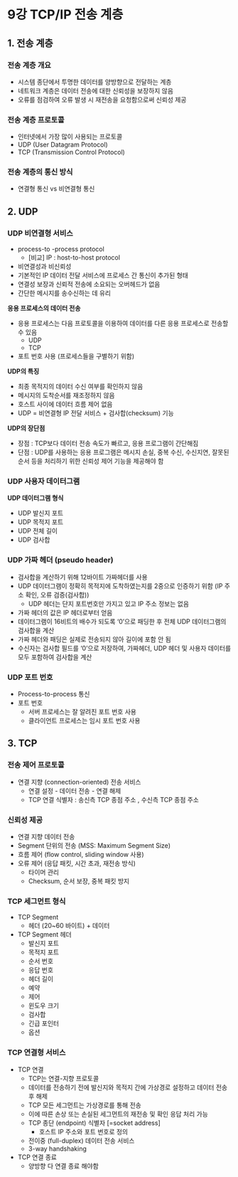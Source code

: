 # 9강 TCP/IP 전송 계층

## 1. 전송 계층

### 전송 계층 개요

- 시스템 종단에서 투명한 데이터를 양방향으로 전달하는 계층
- 네트워크 계층은 데이터 전송에 대한 신뢰성을 보장하지 않음
- 오류를 점검하여 오류 발생 시 재전송을 요청함으로써 신뢰성 제공

### 전송 계층 프로토콜

- 인터넷에서 가장 많이 사용되는 프로토콜
- UDP (User Datagram Protocol)
- TCP (Transmission Control Protocol)

### 전송 계층의 통신 방식

- 연결형 통신 vs 비연결형 통신

## 2. UDP

### UDP 비연결형 서비스

- process-to -process protocol
    - [비교] IP : host-to-host protocol
- 비연결성과 비신뢰성
- 기본적인 IP 데이터 전달 서비스에 프로세스 간 통신이 추가된 형태
- 연결성 보장과 신뢰적 전송에 소요되는 오버헤드가 없음
- 간단한 메시지를 송수신하는 데 유리

**응용 프로세스의 데이터 전송**

- 응용 프로세스는 다음 프로토콜을 이용하여 데이터를 다른 응용 프로세스로 전송할 수 있음
    - UDP
    - TCP
- 포트 번호 사용 (프로세스들을 구별하기 위함)

**UDP의 특징**

- 최종 목적지의 데이터 수신 여부를 확인하지 않음
- 메시지의 도착순서를 재조정하지 않음
- 호스트 사이에 데이터 흐름 제어 없음
- UDP = 비연결형 IP 전달 서비스 + 검사합(checksum) 기능

**UDP의 장단점**

- 장점 : TCP보다 데이터 전송 속도가 빠르고, 응용 프로그램이 간단해짐
- 단점 : UDP를 사용하는 응용 프로그램은 메시지 손실, 중복 수신, 수신지연, 잘못된 순서 등을 처리하기 위한 신뢰성 제어 기능을 제공해야 함

### UDP 사용자 데이터그램

**UDP 데이터그램 형식**

- UDP 발신지 포트
- UDP 목적지 포트
- UDP 전체 길이
- UDP 검사합

### UDP 가짜 헤더 (pseudo header)

- 검사합을 계산하기 위해 12바이트 가짜헤더를 사용
- UDP 데이터그램이 정확히 목적지에 도착하였는지를 2중으로 인증하기 위함 (IP 주소 확인, 오류 검증(검사합))
    - UDP 헤더는 단지 포트번호만 가지고 있고 IP 주소 정보는 없음
- 가짜 헤더의 값은 IP 헤더로부터 얻음
- 데이터그램이 16비트의 배수가 되도록 ‘0’으로 패딩한 후 전체 UDP 데이터그램의 검사합을 계산
- 가짜 헤더와 패딩은 실제로 전송되지 않아 길이에 포함 안 됨
- 수신자는 검사합 필드를 ‘0’으로 저장하여, 가짜헤더, UDP 헤더 및 사용자 데이터를 모두 포함하여 검사합을 계산

### UDP 포트 번호

- Process-to-process 통신
- 포트 번호
    - 서버 프로세스는 잘 알려진 포트 번호 사용
    - 클라이언트 프로세스는 임시 포트 번호 사용

## 3. TCP

### 전송 제어 프로토콜

- 연결 지향 (connection-oriented) 전송 서비스
    - 연결 설정 - 데이터 전송 - 연결 해제
    - TCP 연결 식별자 : 송신측 TCP 종점 주소 , 수신측 TCP 종점 주소

### 신뢰성 제공

- 연결 지향 데이터 전송
- Segment 단위의 전송 (MSS: Maximum Segment Size)
- 흐름 제어 (flow control, sliding window 사용)
- 오류 제어 (응답 패킷, 시간 초과, 재전송 방식)
    - 타이머 관리
    - Checksum, 순서 보장, 중복 패킷 방지

### TCP 세그먼트 형식

- TCP Segment
    - 헤더 (20~60 바이트) + 데이터
- TCP Segment 헤더
    - 발신지 포트
    - 목적지 포트
    - 순서 번호
    - 응답 번호
    - 헤더 길이
    - 예약
    - 제어
    - 윈도우 크기
    - 검사합
    - 긴급 포인터
    - 옵션

### TCP 연결형 서비스

- TCP 연결
    - TCP는 연결-지향 프로토콜
    - 데이터를 전송하기 전에 발신지와 목적지 간에 가상경로 설정하고 데이터 전송 후 해제
    - TCP 모든 세그먼트는 가상경로를 통해 전송
    - 이에 따른 손상 또는 손실된 세그먼트의 재전송 및 확인 응답 처리 가능
    - TCP 종단 (endpoint) 식별자 [=socket address]
        - 호스트 IP 주소와 포트 번호로 정의
    - 전이중 (full-duplex) 데이터 전송 서비스
    - 3-way handshaking
- TCP 연결 종료
    - 양방향 다 연결 종료 해야함